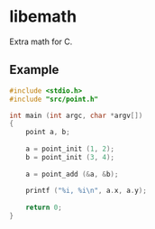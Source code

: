 # libemath
Extra math for C.

## Example
```C
#include <stdio.h>
#include "src/point.h"

int main (int argc, char *argv[])
{
	point a, b;
	
	a = point_init (1, 2);
	b = point_init (3, 4);
	
	a = point_add (&a, &b);
	
	printf ("%i, %i\n", a.x, a.y);
	
	return 0;
}
```

